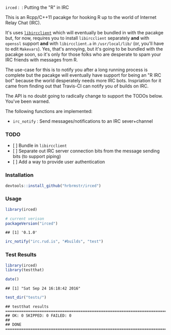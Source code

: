 
`irced` :  : Putting the "R" in IRC

This is an Rcpp/C++11 pacakge for hooking R up to the world of Internet Relay Chat (IRC).

It's uses [`libircclient`](http://www.ulduzsoft.com/libircclient/index.html) which will eventually be bundled in with the pacakge but, for now, requires you to install `libircclient` separately **and** with `openssl` support **and** with `libircclient.a` in `/usr/local/lib/` (or, you'll have to edit `Makevars`). Yes, that's annoying, but it's going to be bundled with the pacakge soon, so it's only for those folks who are desperate to spam your IRC friends with messages from R.

The use-case for this is to notify you after a long running process is complete but the pacakge will eventually have support for being an "R IRC bot" because the world desperately needs more IRC bots. Inspriation for it came from finding out that Travis-CI can notify you of builds on IRC.

The API is no doubt going to radically change to support the TODOs below. You've been warned.

The following functions are implemented:

-   `irc_notify` : Send messages/notifications to an IRC sever+channel

### TODO

-   \[ \] Bundle in `libircclient`
-   \[ \] Separate out IRC server connection bits from the message sending bits (to support piping)
-   \[ \] Add a way to provide user authentication

### Installation

``` r
devtools::install_github("hrbrmstr/irced")
```

### Usage

``` r
library(irced)

# current verison
packageVersion("irced")
```

    ## [1] '0.1.0'

``` r
irc_notify("irc.rud.is", "#builds", "test")
```

### Test Results

``` r
library(irced)
library(testthat)

date()
```

    ## [1] "Sat Sep 24 16:18:42 2016"

``` r
test_dir("tests/")
```

    ## testthat results ========================================================================================================
    ## OK: 0 SKIPPED: 0 FAILED: 0
    ## 
    ## DONE ===================================================================================================================
